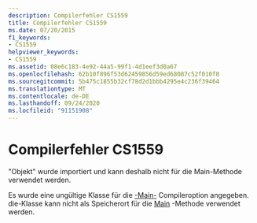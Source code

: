 ```yaml
---
description: Compilerfehler CS1559
title: Compilerfehler CS1559
ms.date: 07/20/2015
f1_keywords:
- CS1559
helpviewer_keywords:
- CS1559
ms.assetid: 08e6c183-4e92-44a5-99f1-4d1eef3d0a67
ms.openlocfilehash: 62b10f896f53d62459856d59ed68087c52f010f8
ms.sourcegitcommit: 5b475c1855b32cf78d2d1bbb4295e4c236f39464
ms.translationtype: MT
ms.contentlocale: de-DE
ms.lasthandoff: 09/24/2020
ms.locfileid: "91151908"
---
```

# <a name="compiler-error-cs1559"></a>Compilerfehler CS1559

"Objekt" wurde importiert und kann deshalb nicht für die Main-Methode verwendet werden.  
  
 Es wurde eine ungültige Klasse für die [-Main-](../language-reference/compiler-options/main-compiler-option.md) Compileroption angegeben. die-Klasse kann nicht als Speicherort für die [Main](../programming-guide/main-and-command-args/index.md) -Methode verwendet werden.
